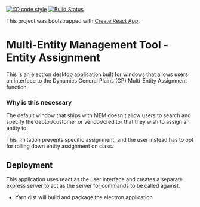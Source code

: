 [![XO code style](https://img.shields.io/badge/code_style-XO-5ed9c7.svg)](https://github.com/xojs/xo)
[![Build Status](https://travis-ci.com/Benjamin-S/electron-react-entity-assign.svg?token=CiVdrGhby17CVyNqo1pq&branch=master)](https://travis-ci.com/Benjamin-S/electron-react-entity-assign)

This project was bootstrapped with [Create React App](https://github.com/facebook/create-react-app).

# Multi-Entity Management Tool - Entity Assignment

This is an electron desktop application built for windows that allows users an interface to the Dynamics General Plains (GP) Multi-Entity Assignment function.

### Why is this necessary

The default window that ships with MEM doesn't allow users to search and specify the debtor/customer or vendor/creditor that they wish to assign an entity to.

This limitation prevents specific assignment, and the user instead has to opt for rolling down entity assignment on class.

## Deployment

This application uses react as the user interface and creates a separate express server to act as the server for commands to be called against.

- Yarn dist will build and package the electron application
